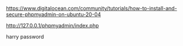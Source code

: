 https://www.digitalocean.com/community/tutorials/how-to-install-and-secure-phpmyadmin-on-ubuntu-20-04

http://127.0.0.1/phpmyadmin/index.php

harry
password